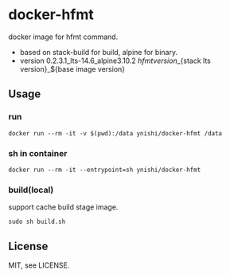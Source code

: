 # docker-hfmt
docker image for hfmt command.

* based on stack-build for build, alpine for binary.
* version 0.2.3.1_lts-14.6_alpine3.10.2 ${hfmt version}\_${stack lts version}\_${base image version}

## Usage
### run
```
docker run --rm -it -v $(pwd):/data ynishi/docker-hfmt /data
```
### sh in container
```
docker run --rm -it --entrypoint=sh ynishi/docker-hfmt
```
### build(local)
support cache build stage image.
```
sudo sh build.sh
```

## License
MIT, see LICENSE.
